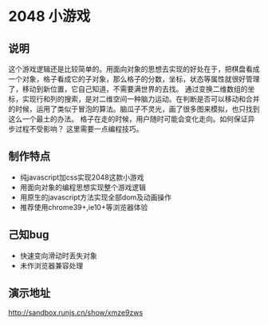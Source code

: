 # 2048 小游戏

## 说明

   这个游戏逻辑还是比较简单的。用面向对象的思想去实现的好处在于，把棋盘看成一个对象，格子看成它的子对象，那么格子的分数，坐标，状态等属性就很好管理了，移动到新位置，它自己知道，不需要满世界的去找。
   通过变换二维数组的坐标，实现行和列的搜索，是对二维空间一种脑力运动。在判断是否可以移动和合并的时候，运用了类似于冒泡的算法。脑瓜子不灵光，画了很多图来模拟，也只找到这么一个最土的办法。
   格子在走的时候，用户随时可能会变化走向。如何保证异步过程不受影响？ 这里需要一点编程技巧。


## 制作特点

* 纯javascript加css实现2048这款小游戏
* 用面向对象的编程思想实现整个游戏逻辑
* 用原生的javascript方法实现全部dom及动画操作
* 推荐使用chrome39+,ie10+等浏览器体验

## 己知bug
* 快速变向滑动时丢失对象
* 未作浏览器兼容处理

## 演示地址

<http://sandbox.runjs.cn/show/xmze9zws>